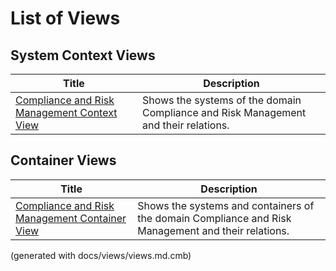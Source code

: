 # List of Views

## System Context Views
| Title | Description |
|---|---|
| [Compliance and Risk Management Context View](./mybank/compliance/context-view.md) | Shows the systems of the domain Compliance and Risk Management and their relations. |
## Container Views
| Title | Description |
|---|---|
| [Compliance and Risk Management Container View](./mybank/compliance/container-view.md) | Shows the systems and containers of the domain Compliance and Risk Management and their relations. |


(generated with docs/views/views.md.cmb)
